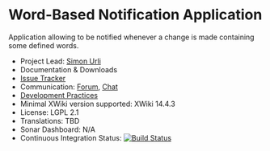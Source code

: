 # Word-Based Notification Application

Application allowing to be notified whenever a change is made containing some defined words.

* Project Lead: [Simon Urli](http://www.xwiki.org/xwiki/bin/view/XWiki/surli)
* Documentation & Downloads
* [Issue Tracker](http://jira.xwiki.org/browse/WORDNOTIF)
* Communication: [Forum](<https://forum.xwiki.org/>), [Chat](https://dev.xwiki.org/xwiki/bin/view/Community/Chat)
* [Development Practices](http://dev.xwiki.org)
* Minimal XWiki version supported: XWiki 14.4.3
* License: LGPL 2.1
* Translations: TBD
* Sonar Dashboard: N/A
* Continuous Integration Status: [![Build Status](https://ci.xwiki.org/buildStatus/icon?job=XWiki+Contrib%2Fapplication-notification-word%2Fmain)](https://ci.xwiki.org/job/XWiki%20Contrib/job/application-notification-word/job/main/)
